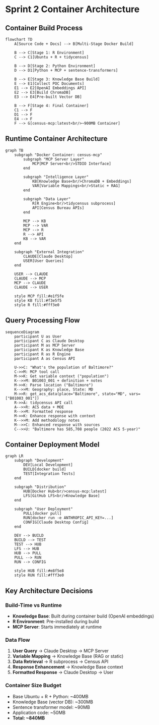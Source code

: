 # Sprint 2 Container Architecture

## Container Build Process
```mermaid
flowchart TD
    A[Source Code + Docs] --> B[Multi-Stage Docker Build]
    
    B --> C[Stage 1: R Environment]
    C --> C1[Ubuntu + R + tidycensus]
    
    B --> D[Stage 2: Python Environment] 
    D --> D1[Python + MCP + sentence-transformers]
    
    B --> E[Stage 3: Knowledge Base Build]
    E --> E1[Collect POC Documents]
    E1 --> E2[OpenAI Embeddings API]
    E2 --> E3[Build ChromaDB]
    E3 --> E4[Pre-built Vector DB]
    
    B --> F[Stage 4: Final Container]
    C1 --> F
    D1 --> F  
    E4 --> F
    F --> G[census-mcp:latest<br/>~900MB Container]
```

## Runtime Container Architecture
```mermaid
graph TB
    subgraph "Docker Container: census-mcp"
        subgraph "MCP Server Layer"
            MCP[MCP Server<br/>STDIO Interface]
        end
        
        subgraph "Intelligence Layer"
            KB[Knowledge Base<br/>ChromaDB + Embeddings]
            VAR[Variable Mappings<br/>Static + RAG]
        end
        
        subgraph "Data Layer"
            R[R Engine<br/>tidycensus subprocess]
            API[Census Bureau APIs]
        end
        
        MCP --> KB
        MCP --> VAR
        MCP --> R
        R --> API
        KB --> VAR
    end
    
    subgraph "External Integration"
        CLAUDE[Claude Desktop]
        USER[User Queries]
    end
    
    USER --> CLAUDE
    CLAUDE --> MCP
    MCP --> CLAUDE
    CLAUDE --> USER
    
    style MCP fill:#e1f5fe
    style KB fill:#f3e5f5
    style R fill:#fff3e0
```

## Query Processing Flow
```mermaid
sequenceDiagram
    participant U as User
    participant C as Claude Desktop
    participant M as MCP Server
    participant K as Knowledge Base
    participant R as R Engine
    participant A as Census API
    
    U->>C: "What's the population of Baltimore?"
    C->>M: MCP tool call
    M->>K: Get variable context ("population")
    K-->>M: B01003_001 + definition + notes
    M->>K: Parse location ("Baltimore")
    K-->>M: Geography: place, State: MD
    M->>R: get_acs_data(place="Baltimore", state="MD", vars=["B01003_001"])
    R->>A: tidycensus API call
    A-->>R: ACS data + MOE
    R-->>M: Formatted response
    M->>K: Enhance response with context
    K-->>M: Add methodology notes
    M-->>C: Enhanced response with sources
    C-->>U: "Baltimore has 585,708 people (2022 ACS 5-year)"
```

## Container Deployment Model
```mermaid
graph LR
    subgraph "Development"
        DEV[Local Development]
        BUILD[docker build]
        TEST[Integration Tests]
    end
    
    subgraph "Distribution"
        HUB[Docker Hub<br/>census-mcp:latest]
        LFS[GitHub LFS<br/>Knowledge Base]
    end
    
    subgraph "User Deployment"
        PULL[docker pull]
        RUN[docker run -e ANTHROPIC_API_KEY=...]
        CONFIG[Claude Desktop Config]
    end
    
    DEV --> BUILD
    BUILD --> TEST
    TEST --> HUB
    LFS --> HUB
    HUB --> PULL
    PULL --> RUN
    RUN --> CONFIG
    
    style HUB fill:#e8f5e8
    style RUN fill:#fff3e0
```

## Key Architecture Decisions

### Build-Time vs Runtime
- **Knowledge Base**: Built during container build (OpenAI embeddings)
- **R Environment**: Pre-installed during build
- **MCP Server**: Starts immediately at runtime

### Data Flow
1. **User Query** → Claude Desktop → MCP Server
2. **Variable Mapping** → Knowledge Base (RAG or static)
3. **Data Retrieval** → R subprocess → Census API
4. **Response Enhancement** → Knowledge Base context
5. **Formatted Response** → Claude Desktop → User

### Container Size Budget
- Base Ubuntu + R + Python: ~400MB
- Knowledge Base (vector DB): ~300MB  
- Sentence transformer model: ~90MB
- Application code: ~50MB
- **Total: ~840MB**